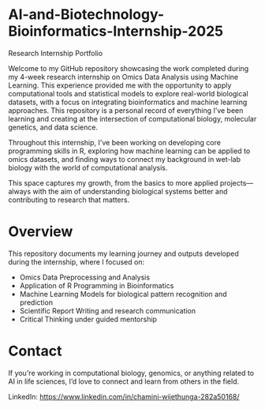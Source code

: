 # AI-and-Biotechnology-Bioinformatics-Internship-2025

Research Internship Portfolio

Welcome to my GitHub repository showcasing the work completed during my 4-week research internship on Omics Data Analysis using Machine Learning. This experience provided me with the opportunity to apply computational tools and statistical models to explore real-world biological datasets, with a focus on integrating bioinformatics and machine learning approaches. This repository is a personal record of everything I’ve been learning and creating at the intersection of computational biology, molecular genetics, and data science.

Throughout this internship, I've been working on developing core programming skills in R, exploring how machine learning can be applied to omics datasets, and finding ways to connect my background in wet-lab biology with the world of computational analysis.

This space captures my growth, from the basics to more applied projects—always with the aim of understanding biological systems better and contributing to research that matters.

# Overview
This repository documents my learning journey and outputs developed during the internship, where I focused on:

- Omics Data Preprocessing and Analysis
- Application of R Programming in Bioinformatics
- Machine Learning Models for biological pattern recognition and prediction
- Scientific Report Writing and research communication
- Critical Thinking under guided mentorship

# Contact

If you're working in computational biology, genomics, or anything related to AI in life sciences, I’d love to connect and learn from others in the field.

LinkedIn: https://www.linkedin.com/in/chamini-wijethunga-282a50168/
